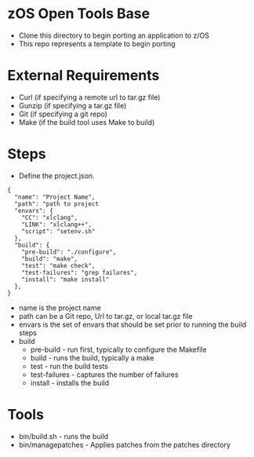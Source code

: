 # zOS Open Tools Base
* Clone this directory to begin porting an application to z/OS
* This repo represents a template to begin porting

# External Requirements
* Curl (if specifying a remote url to tar.gz file)
* Gunzip (if specifying a tar.gz file)
* Git (if specifying a git repo)
* Make (if the build tool uses Make to build)

# Steps
* Define the project.json.  
```
{
  "name": "Project Name",
  "path": "path to project
  "envars": {
    "CC": "xlclang",
    "LINK": "xlclang++",
    "script": "setenv.sh"
  },
  "build": {
    "pre-build": "./configure",
    "build": "make",
    "test": "make check",
    "test-failures": "grep failures",
    "install": "make install"
  },
}
```
* name is the project name
* path can be a Git repo, Url to tar.gz, or local tar.gz file
* envars is the set of envars that should be set prior to running the build steps
* build
  * pre-build - run first, typically to configure the Makefile
  * build - runs the build, typically a make
  * test - run the build tests
  * test-failures - captures the number of failures
  * install - installs the build

# Tools
* bin/build.sh - runs the build
* bin/managepatches - Applies patches from the patches directory
